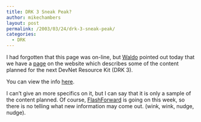 ```yaml
---
title: DRK 3 Sneak Peak?
author: mikechambers
layout: post
permalink: /2003/03/24/drk-3-sneak-peak/
categories:
  - DRK
---
```



I had forgotten that this page was on-line, but [Waldo][1] pointed out today that we have a [page][2] on the website which describes some of the content planned for the next DevNet Resource Kit (DRK 3).

You can view the info [here][2].

I can&#8217;t give an more specifics on it, but I can say that it is only a sample of the content planned. Of course, [FlashForward][3] is going on this week, so there is no telling what new information may come out. (wink, wink, nudge, nudge).

 [1]: http://www.waldosmeets.com/2003_03_01_archive.php#91278915
 [2]: http://www.macromedia.com/software/drk/productinfo/product_overview/volume3/
 [3]: http://www.flashforward2003.com
